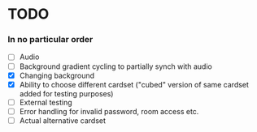 # TODO
### In no particular order
- [ ] Audio
- [ ] Background gradient cycling to partially synch with audio
- [X] Changing background
- [X] Ability to choose different cardset ("cubed" version of same cardset added for testing purposes)
- [ ] External testing
- [ ] Error handling for invalid password, room access etc.
- [ ] Actual alternative cardset
